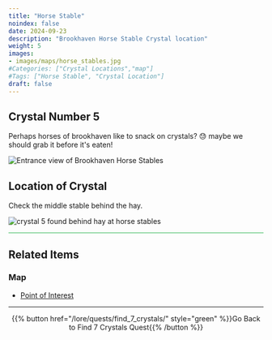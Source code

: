 ```yaml
---
title: "Horse Stable"
noindex: false
date: 2024-09-23
description: "Brookhaven Horse Stable Crystal location"
weight: 5
images:
- images/maps/horse_stables.jpg
#Categories: ["Crystal Locations","map"]
#Tags: ["Horse Stable", "Crystal Location"]
draft: false
--- 
```


## Crystal Number 5

Perhaps horses of brookhaven like to snack on crystals? :sweat: maybe we should grab it before it's eaten!

![Entrance view of Brookhaven Horse Stables](/images/maps/horse_stables.jpg?width=400px)

## Location of Crystal

Check the middle stable behind the hay. 

![crystal 5 found behind hay at horse stables](/images/maps/crystals/crystal_5_behind_hay_at_horse_stables.png?width=400px)

<hr style="background-color: #28b44c" size=8>

## Related Items

### Map

- [Point of Interest](/map/poi/horse-stable)

---

<div align="center">{{% button href="/lore/quests/find_7_crystals/" style="green" %}}Go Back to Find 7 Crystals Quest{{% /button %}}</div>


